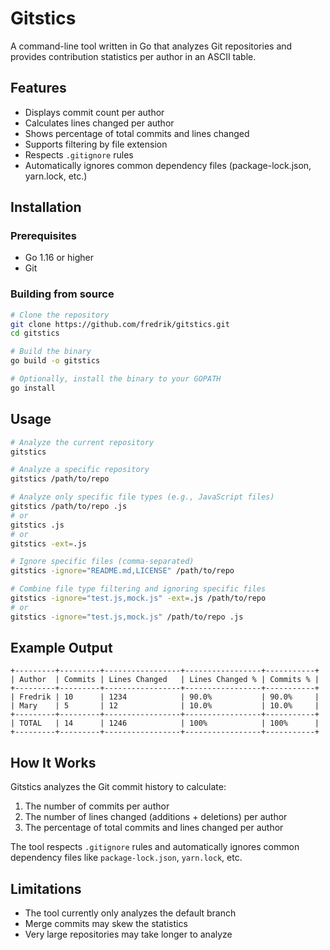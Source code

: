 # Gitstics

A command-line tool written in Go that analyzes Git repositories and provides contribution statistics per author in an ASCII table.

## Features

- Displays commit count per author
- Calculates lines changed per author
- Shows percentage of total commits and lines changed
- Supports filtering by file extension
- Respects `.gitignore` rules
- Automatically ignores common dependency files (package-lock.json, yarn.lock, etc.)

## Installation

### Prerequisites

- Go 1.16 or higher
- Git

### Building from source

```bash
# Clone the repository
git clone https://github.com/fredrik/gitstics.git
cd gitstics

# Build the binary
go build -o gitstics

# Optionally, install the binary to your GOPATH
go install
```

## Usage

```bash
# Analyze the current repository
gitstics

# Analyze a specific repository
gitstics /path/to/repo

# Analyze only specific file types (e.g., JavaScript files)
gitstics /path/to/repo .js
# or
gitstics .js
# or
gitstics -ext=.js

# Ignore specific files (comma-separated)
gitstics -ignore="README.md,LICENSE" /path/to/repo

# Combine file type filtering and ignoring specific files
gitstics -ignore="test.js,mock.js" -ext=.js /path/to/repo
# or
gitstics -ignore="test.js,mock.js" /path/to/repo .js
```

## Example Output

```
+---------+---------+-----------------+-----------------+-----------+
| Author  | Commits | Lines Changed   | Lines Changed % | Commits % |
+---------+---------+-----------------+-----------------+-----------+
| Fredrik | 10      | 1234            | 90.0%           | 90.0%     |
| Mary    | 5       | 12              | 10.0%           | 10.0%     |
+---------+---------+-----------------+-----------------+-----------+
| TOTAL   | 14      | 1246            | 100%            | 100%      |
+---------+---------+-----------------+-----------------+-----------+
```

## How It Works

Gitstics analyzes the Git commit history to calculate:

1. The number of commits per author
2. The number of lines changed (additions + deletions) per author
3. The percentage of total commits and lines changed per author

The tool respects `.gitignore` rules and automatically ignores common dependency files like `package-lock.json`, `yarn.lock`, etc.

## Limitations

- The tool currently only analyzes the default branch
- Merge commits may skew the statistics
- Very large repositories may take longer to analyze
